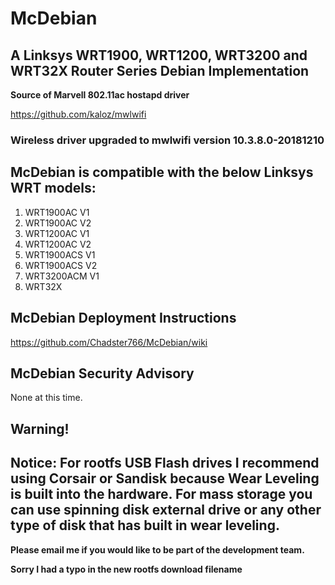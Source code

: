 # McDebian

## A Linksys WRT1900, WRT1200, WRT3200 and WRT32X Router Series Debian Implementation

**Source of Marvell 802.11ac hostapd driver**

https://github.com/kaloz/mwlwifi

### Wireless driver upgraded to mwlwifi version 10.3.8.0-20181210

## McDebian is compatible with the below Linksys WRT models:

1. WRT1900AC V1
2. WRT1900AC V2
3. WRT1200AC V1
4. WRT1200AC V2
5. WRT1900ACS V1
6. WRT1900ACS V2
7. WRT3200ACM V1
8. WRT32X

## McDebian Deployment Instructions
https://github.com/Chadster766/McDebian/wiki

## McDebian Security Advisory

None at this time.

## Warning!

## Notice: For rootfs USB Flash drives I recommend using Corsair or Sandisk because Wear Leveling is built into the hardware. For mass storage you can use spinning disk external drive or any other type of disk that has built in wear leveling.

**Please email me if you would like to be part of the development team.**

**Sorry I had a typo in the new rootfs download filename**
